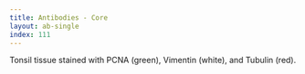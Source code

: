 ```yaml
---
title: Antibodies - Core
layout: ab-single
index: 111
---
```

Tonsil tissue stained with PCNA (green), Vimentin (white), and Tubulin (red).
